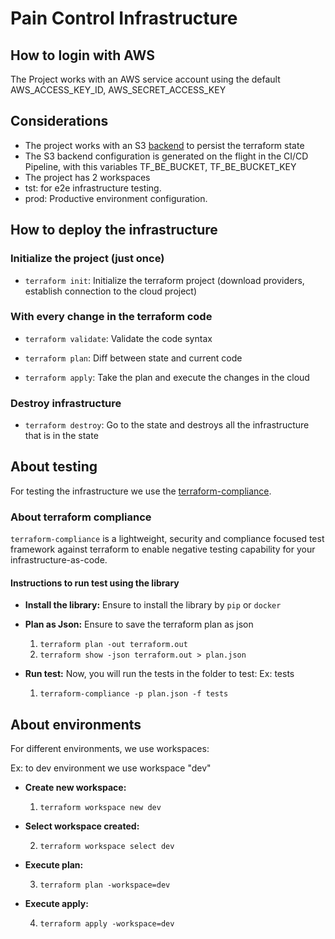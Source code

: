 # Pain Control Infrastructure

## How to login with AWS

The Project works with an AWS service account using the default AWS_ACCESS_KEY_ID, AWS_SECRET_ACCESS_KEY

## Considerations

- The project works with an S3 [backend](https://www.terraform.io/docs/backends/index.html) to persist the terraform state
- The S3 backend configuration is generated on the flight in the CI/CD Pipeline, with this variables TF_BE_BUCKET, TF_BE_BUCKET_KEY
- The project has 2 workspaces
 - tst: for e2e infrastructure testing.
 - prod: Productive environment configuration.

## How to deploy the infrastructure

### Initialize the project (just once)

- `terraform init`: Initialize the terraform project (download providers, establish connection to the cloud project)

### With every change in the terraform code

- `terraform validate`: Validate the code syntax

- `terraform plan`: Diff between state and current code

- `terraform apply`: Take the plan and execute the changes in the cloud

### Destroy infrastructure

- `terraform destroy`: Go to the state and destroys all the infrastructure that is in the state



## About testing 
For testing the infrastructure we use the [terraform-compliance](https://terraform-compliance.com/). 

### About terraform compliance
`terraform-compliance` is a lightweight, security and compliance focused test framework against terraform to enable negative testing capability for your infrastructure-as-code.

#### Instructions to run test using the library

- __Install the library:__ Ensure to install the library by `pip` or `docker`
- __Plan as Json:__ Ensure to save the terraform plan as json
    1. `terraform plan -out terraform.out`
    2. `terraform show -json terraform.out > plan.json`

- __Run test:__  Now, you will run the tests in the folder to test: Ex: tests
    1. `terraform-compliance -p plan.json -f tests`


## About environments
For different environments, we use workspaces:

Ex: to dev environment we use workspace "dev"

- __Create new workspace:__  

    1. `terraform workspace new dev`

- __Select workspace created:__ 

    2. `terraform workspace select dev`

- __Execute plan:__ 

    3. `terraform plan -workspace=dev`

- __Execute apply:__ 

    4. `terraform apply -workspace=dev`

